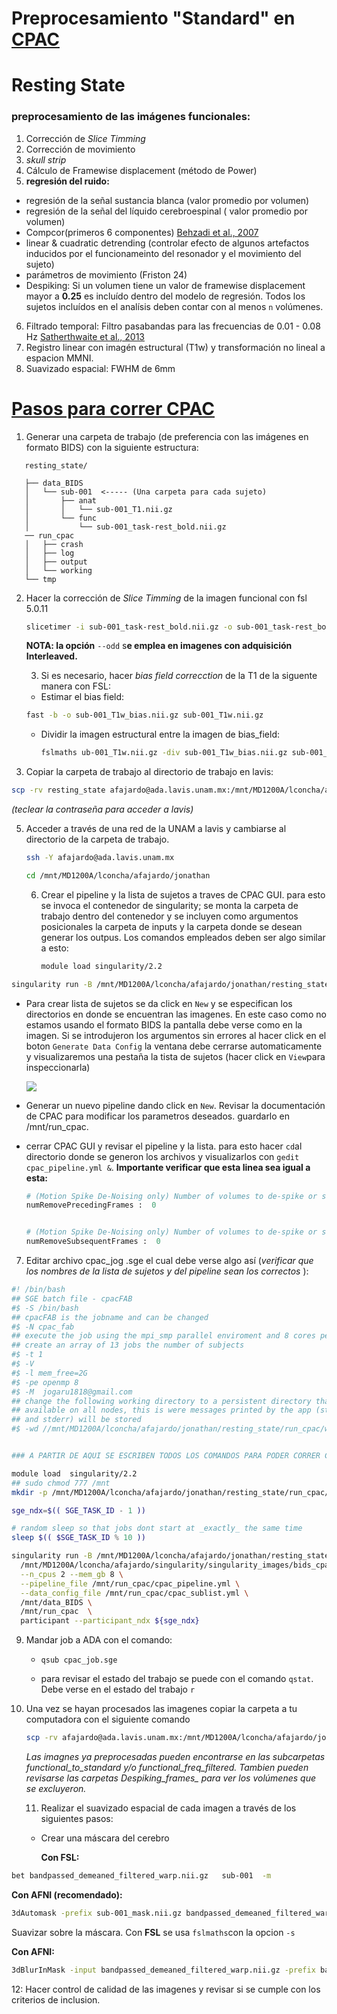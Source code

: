 

# Preprocesamiento "Standard" en [CPAC](https://fcp-indi.github.io/docs/user/index.html)

# Resting State

### **preprocesamiento de las imágenes funcionales**:

1. Corrección de *Slice Timming*
2. Corrección de movimiento
3. *skull strip*
4. Cálculo de Framewise displacement (método de Power)
5. **regresión del ruido:**
- regresión de la señal sustancia blanca (valor promedio por volumen)
- regresión de la señal del líquido cerebroespinal ( valor promedio por volumen)
- Compcor(primeros 6 componentes) [Behzadi et al., 2007](https://www.sciencedirect.com/science/article/pii/S1053811907003837?via%3Dihub)
- linear & cuadratic detrending (controlar efecto de algunos artefactos inducidos por el funcionameinto del resonador y el movimiento del sujeto)
- parámetros de movimiento (Friston 24)
- Despiking: Si un volumen tiene un valor de framewise displacement mayor a **0.25**  es incluído dentro del modelo de regresión. Todos los sujetos incluídos en el analísis deben contar con al menos `n` volúmenes.
6. Filtrado temporal: Filtro pasabandas para las frecuencias de 0.01 - 0.08 Hz [Satherthwaite et al., 2013](https://www.sciencedirect.com/science/article/pii/S1053811912008609?via%3Dihub)
7. Registro linear con imagén estructural (T1w) y transformación no lineal a espacion MMNI.
8. Suavizado espacial: FWHM de 6mm


# <u>Pasos para correr [CPAC](http://fcp-indi.github.io/docs/user/index.html)</u>



1.  Generar una carpeta de trabajo (de preferencia con las imágenes en formato BIDS) con la siguiente estructura:
```
   resting_state/

   ├── data_BIDS
   │   └── sub-001  <----- (Una carpeta para cada sujeto)
   │       ├── anat
   │       │   └── sub-001_T1.nii.gz
   │       └── func
   │           └── sub-001_task-rest_bold.nii.gz
   ── run_cpac
   │   ├── crash
   │   ├── log
   │   ├── output
   │   └── working
   └── tmp
   ```
2. Hacer la corrección de *Slice Timming*  de la imagen funcional con fsl 5.0.11

   ```bash
   slicetimer -i sub-001_task-rest_bold.nii.gz -o sub-001_task-rest_bold.nii_stc.gz --odd
   ```

   **NOTA: la opción** `--odd`  s**e emplea en imagenes con adquisición Interleaved.**     

   3.  Si es necesario, hacer *bias field correcction* de la T1 de la siguente manera con FSL:

      - Estimar el bias field:

      ```bash
      fast -b -o sub-001_T1w_bias.nii.gz sub-001_T1w.nii.gz
      ```

   - Dividir la imagen estructural entre la imagen de bias_field:

     ```bash
     fslmaths ub-001_T1w.nii.gz -div sub-001_T1w_bias.nii.gz sub-001_T1w_bcorr.nii.gz
     ```

4.  Copiar la carpeta de trabajo al directorio de trabajo en lavis:

   ```bash
   scp -rv resting_state afajardo@ada.lavis.unam.mx:/mnt/MD1200A/lconcha/afajardo/jonathan
   ```

   *(teclear la contraseña para acceder a lavis)*

5. Acceder a través de una red de la UNAM a lavis y cambiarse al directorio de la carpeta de trabajo.

   ``` bash
   ssh -Y afajardo@ada.lavis.unam.mx
   ```

   ```bash
   cd /mnt/MD1200A/lconcha/afajardo/jonathan
   ```

   6. Crear el pipeline y la lista de sujetos a traves de CPAC GUI. para esto se invoca el contenedor de singularity; se monta la carpeta de trabajo dentro del contenedor y se incluyen como argumentos posicionales la carpeta de inputs y la carpeta donde se desean generar los outpus. Los comandos empleados deben ser algo similar a esto:

      ```bash
      module load singularity/2.2
      ```

``` bash
singularity run -B /mnt/MD1200A/lconcha/afajardo/jonathan/resting_state/:/mnt -B /mnt/MD1200A/lconcha/afajardo/jonathan/resting_state/tmp:/scratch /mnt/MD1200A/lconcha/afajardo/singularity/singularity_images/bids_cpac-2018-05-30-c1f62374f539.img --skip_bids_validator /mnt/data_BIDS /mnt/run_cpac GUI

```

- Para crear lista de sujetos se da click en `New` y se  especifican los directorios en donde se encuentran las imagenes. En este caso como no estamos usando el formato BIDS la pantalla debe verse como en la imagen. Si se introdujeron los argumentos sin errores al hacer click en el boton  `Generate Data Config` la ventana debe cerrarse automaticamente y visualizaremos una pestaña la tista de sujetos (hacer click en `View`para inspeccionarla)

  ![](/home/alfonso/Documentos/github/fMRI/GUI.png)

- Generar un nuevo pipeline dando click en `New`. Revisar la documentación de CPAC para modificar los parametros deseados. guardarlo en /mnt/run_cpac.

- cerrar CPAC GUI y revisar  el pipeline y la lista. para esto hacer `cd`al directorio donde se generon los archivos y visualizarlos con `gedit cpac_pipeline.yml &`. **Importante verificar que esta linea sea igual a esta:** 

  ```python
  # (Motion Spike De-Noising only) Number of volumes to de-spike or scrub preceding a volume with excessive FD.
  numRemovePrecedingFrames :  0
  
  
  # (Motion Spike De-Noising only) Number of volumes to de-spike or scrub subsequent to a volume with excessive FD.
  numRemoveSubsequentFrames :  0
  
  ```

7. Editar archivo cpac_jog .sge el cual debe verse algo así (*verificar que los nombres de la lista de sujetos y del pipeline sean los correctos* ): 

```bash
#! /bin/bash
## SGE batch file - cpacFAB
#$ -S /bin/bash
## cpacFAB is the jobname and can be changed
#$ -N cpac_fab
## execute the job using the mpi_smp parallel enviroment and 8 cores per job
## create an array of 13 jobs the number of subjects
#$ -t 1                                                                                   #ESTO LO DEBES MODIFICAR Y PONER EL NUMERO DE TRABAJOS (1 - "numero de imagenes que se van a procesar")
#$ -V
#$ -l mem_free=2G
#$ -pe openmp 8
#$ -M  jogaru1818@gmail.com                                                                         ### ESCRIBIR AQUI TU DIRECCIÓN DE CORREO ELECTRÓNICO
## change the following working directory to a persistent directory that is
## available on all nodes, this is were messages printed by the app (stdout
## and stderr) will be stored
#$ -wd //mnt/MD1200A/lconcha/afajardo/jonathan/resting_state/run_cpac/working                                       ## ESTO SE DEBE MODIFICAR


### A PARTIR DE AQUI SE ESCRIBEN TODOS LOS COMANDOS PARA PODER CORRER CPAC

module load  singularity/2.2
## sudo chmod 777 /mnt
mkdir -p /mnt/MD1200A/lconcha/afajardo/jonathan/resting_state/run_cpac/log/reports                 

sge_ndx=$(( SGE_TASK_ID - 1 ))

# random sleep so that jobs dont start at _exactly_ the same time
sleep $(( $SGE_TASK_ID % 10 ))

singularity run -B /mnt/MD1200A/lconcha/afajardo/jonathan/resting_state:/mnt -B /mnt/MD1200A/lconcha/afajardo/jonathan/resting_state/tmp:/scratch \
  /mnt/MD1200A/lconcha/afajardo/singularity/singularity_images/bids_cpac-2018-05-30-c1f62374f539.img\
  --n_cpus 2 --mem_gb 8 \
  --pipeline_file /mnt/run_cpac/cpac_pipeline.yml \
  --data_config_file /mnt/run_cpac/cpac_sublist.yml \
  /mnt/data_BIDS \
  /mnt/run_cpac  \
  participant --participant_ndx ${sge_ndx}
```



9. Mandar job a ADA con el comando: 

   - `qsub cpac_job.sge`

   - para revisar el estado del trabajo se puede con el comando `qstat`. Debe verse en el estado del trabajo `r`

10. Una vez se hayan procesados las imagenes copiar la carpeta a tu computadora con el siguiente comando

    ```bash
    scp -rv afajardo@ada.lavis.unam.mx:/mnt/MD1200A/lconcha/afajardo/jonathan/resting_state/run_cpac/output .
    ```

    *Las imagnes ya preprocesadas pueden encontrarse en las subcarpetas functional_to_standard y/o functional_freq_filtered. Tambien pueden revisarse las carpetas Despiking_frames_ para ver  los volúmenes que se excluyeron.*

    

    11. Realizar el suavizado espacial  de cada imagen a través de los siguientes pasos:

    - Crear una máscara del cerebro

      **Con FSL:**

```bash
bet bandpassed_demeaned_filtered_warp.nii.gz   sub-001  -m 
```

**Con AFNI (recomendado):** 

 ```bash
3dAutomask -prefix sub-001_mask.nii.gz bandpassed_demeaned_filtered_warp.nii.gz
 ```



Suavizar sobre la máscara. Con **FSL** se usa `fslmaths`con la opcion `-s` 

**Con AFNI:** 

```bash
3dBlurInMask -input bandpassed_demeaned_filtered_warp.nii.gz -prefix bandpassed_demeaned_filtered_warp_FWHM6.nii.gz -mask sub-001_mask.nii.gz -FWHM 6
```

12: Hacer control de calidad de las imagenes y revisar si se cumple con los criterios de inclusion.
